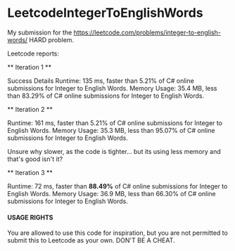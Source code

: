 # LeetcodeIntegerToEnglishWords
My submission for the https://leetcode.com/problems/integer-to-english-words/ HARD problem.

Leetcode reports:

** Iteration 1 **

Success
Details 
Runtime: 135 ms, faster than 5.21% of C# online submissions for Integer to English Words.
Memory Usage: 35.4 MB, less than 83.29% of C# online submissions for Integer to English Words.

** Iteration 2 **

Runtime: 161 ms, faster than 5.21% of C# online submissions for Integer to English Words.
Memory Usage: 35.3 MB, less than 95.07% of C# online submissions for Integer to English Words.

Unsure why slower, as the code is tighter... but its using less memory and that's good isn't it?


** Iteration 3 **

Runtime: 72 ms, faster than **88.49%** of C# online submissions for Integer to English Words.
Memory Usage: 36.9 MB, less than 66.30% of C# online submissions for Integer to English Words.


#### USAGE RIGHTS

You are allowed to use this code for inspiration, but you are not permitted to submit this to Leetcode as your own. DON'T BE A CHEAT.


